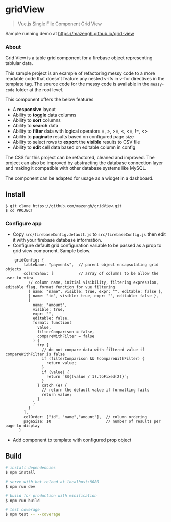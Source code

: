 # gridView

> Vue.js Single File Component Grid View

Sample running demo at https://mazengh.github.io/grid-view

### About

Grid View is a table grid component for a firebase object representing tablular data.

This sample project is an example of refactoring messy code to a more readable code that doesn't
feature any nested v-ifs in v-for directives in the template tag. The source code for the messy code
is available in the `messy-code` folder at the root level.

This component offers the below features

- A **responsive** layout
- Ability to **toggle** data columns
- Ability to **sort** columns
- Ability to **search** data
- Ability to **filter** data with logical operators =, >, >=, <, <=, !=, <>
- Ability to **paginate** results based on configured page size
- Ability to select rows to **export** the **visible** results to CSV file
- Ability to **edit** cell data based on editable column in config

The CSS for this project can be refactored, cleaned and improved. The project can also be improved
by abstracting the database connection layer and making it compatible with other database systems
like MySQL.

The component can be adapted for usage as a widget in a dashboard.

## Install

    $ git clone https://github.com/mazengh/gridView.git
    $ cd PROJECT

### Configure app

- Copy `src/firebaseConfig.default.js` to `src/firebaseConfig.js` then edit it with your firebase
  database information.
- Configure default grid configuration variable to be passed as a prop to grid view component.
  Sample below.

```
    gridConfig: {
        tableName: "payments",  // parent object encapsulating grid objects
        colsToShow: [           // array of columns to be allow the user to view
          // column name, initial visibility, filtering expression, editable flag, format function for vue filtering
          { name: "name", visible: true, expr: "", editable: false },
          { name: "id", visible: true, expr: "", editable: false },
          {
            name: "amount",
            visible: true,
            expr: "",
            editable: false,
            format: function(
              value,
              filterComparison = false,
              compareWithFilter = false
            ) {
              try {
                // do not compare data with filtered value if compareWithFilter is false
                if (filterComparison && !compareWithFilter) {
                  return value;
                }
                if (value) {
                  return `$${(value / 1).toFixed(2)}`;
                }
              } catch (e) {
                // return the default value if formatting fails
                return value;
              }
            }
          }
        ],
        colOrder: ["id", "name","amount"],  // column ordering
        pageSize: 10                        // number of results per page to display
      }
```

- Add component to template with configured prop object

## Build

```bash
# install dependencies
$ npm install

# serve with hot reload at localhost:8080
$ npm run dev

# build for production with minification
$ npm run build

# test coverage
$ npm test -- --coverage
```
